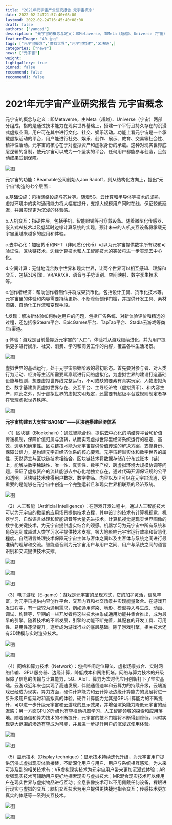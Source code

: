 ```yaml
---
title: "2021年元宇宙产业研究报告 元宇宙概念"
date: 2022-02-24T21:57:40+08:00
lastmod: 2022-02-24T16:45:40+08:00
draft: false
authors: ["yangsi"]
description: "元宇宙的概念与定义：即Metaverse，由Meta（超越）、Universe（宇宙）两部分组成，指的是通过技术能力在现实世界基础上，搭建一个平行且持久存在的沉浸式虚拟空间，用户可在其中进行文化、社交、娱乐活动。功能上看元宇宙是一个承载虚拟活动的平台，用户能进行社交、娱乐、创作、展示、教育、交易等社会性、精神性活动。元宇宙的核心在于对虚拟资产和虚拟身份的承载。这种对现实世界底层逻辑的复制，使元宇宙可以成为一个坚实的平台，任何用户都能参与创造，且劳动成果受到保障。"
featuredImage: "40.jpg"
tags: ["元宇宙概念","虚拟世界","元宇宙构建","区块链",]
categories: ["news"]
news: ["元宇宙"]
weight: 
lightgallery: true
pinned: false
recommend: false
recommend1: false
---
```


# 2021年元宇宙产业研究报告 元宇宙概念

元宇宙的概念与定义：即Metaverse，由Meta（超越）、Universe（宇宙）两部分组成，指的是通过技术能力在现实世界基础上，搭建一个平行且持久存在的沉浸式虚拟空间，用户可在其中进行文化、社交、娱乐活动。功能上看元宇宙是一个承载虚拟活动的平台，用户能进行社交、娱乐、创作、展示、教育、交易等社会性、精神性活动。元宇宙的核心在于对虚拟资产和虚拟身份的承载。这种对现实世界底层逻辑的复制，使元宇宙可以成为一个坚实的平台，任何用户都能参与创造，且劳动成果受到保障。

![图](https://pic2.zhimg.com/80/v2-3acce631605c48679918c00fce47eb19_720w.jpg)

元宇宙的功能：Beamable公司创始人Jon Radoff，则从结构化方向上，提出“元宇宙”构造的七个层面：

a.基础设施：包括网络设施与芯片等。随着5G、云计算和半导体等技术的成熟，虚拟环境中的实时通讯能力将大幅度提升，支撑大规模用户同时在线，保证较低延迟，并且实现更为沉浸的体验感。

b.人机交互：指硬件层，包括手机、智能眼镜等可穿戴设备。随着微型化传感器、嵌入式AI技术以及低延时边缘计算系统的实现，预计未来的人机交互设备将承载元宇宙里越来越多的应用和体验。

c.去中心化：加密货币和NFT（非同质化代币）可以为元宇宙提供数字所有权和可验证性，区块链技术、边缘计算技术和人工智能技术的突破将进一步实现去中心化。

d.空间计算：无缝地混合数字世界和现实世界，让两个世界可以相互感知、理解和交互，包括3D引擎、VR/AR/XR、语音与手势识别、空间映射、数字孪生技术等。

e.创作者经济：帮助创作者制作并将成果货币化，包括设计工具、货币化技术等。元宇宙里的体验和内容需要持续更新、不断降低创作门槛，并提供开发工具、素材商店、自动化工作流和变现手段。

f.发现：解决新体验如何触达用户的问题，包括广告系统、对新体验评价和精选的过程，还包括像Steam平台、EpicGames平台、TapTap平台、Stadia云游戏等商店/渠道。

g.体验：游戏是目前最靠近元宇宙的“入口”，体验将从游戏继续进化，并为用户提供更多进行娱乐、社交、消费、学习和商务工作的内容，覆盖各种生活场景。

![图](https://pic2.zhimg.com/80/v2-27477d555a0f04586e04007361344ed9_720w.jpg)

虚拟世界的基础运行，处于元宇宙原始阶段的最初形态。首先要对参与者、对人类行为活动、经济等生活所需要素禀赋进行网络虚拟化，为虚拟世界的建设打造基础设施与规则，想要虚拟世界线完整运行，不可或缺的要素有真实玩家、人物虚拟角色、数字基建负责虚拟世界存在、交互平台、主导经济物（虚拟货币）、和内容生产，除此之外，对于虚拟世界的虚拟文明规定，还需要有超级平台或规则制定者存在管理虚拟世界秩序。

![图](https://pic4.zhimg.com/80/v2-e042adde6b680aaa2c4b43cc0201bb9f_720w.jpg)

**元宇宙构建五大支柱“BAGND”——区块链搭建经济体系**

（1）区块链（Blockchain）：通过智能合约，提供去中心化的清结算平台和价值传递机制，保障价值归属与流转，从而实现虚拟世界里经济系统运行的稳定、高效、透明和确定性。区块链技术能为元宇宙提供价值传递的解决方案，支撑身份、保障公信力，是构建元宇宙经济体系的核心要素。元宇宙跨越实体和数字世界的属性，天然适宜与区块链技术相结合。区块链技术将数据存储在分布式账本（链）上，能解决数字稀缺性、唯一性、真实性、数字产权、跨虚拟环境大规模协调等问题，保证了虚拟资产的流转能够去中心化地独立存在，通过代码开源保证规的公平和透明。区块链技术使得用户数据、数字物品、内容以及IP可以在元宇宙流通，更重要的是能够在元宇宙中创造一个完整运转且和现实世界相联系的经济系统。

![图](https://pic3.zhimg.com/80/v2-94ee24fb33151da2cd578c5a4d4baea2_720w.jpg)

（2）人工智能（Artificial Intelligence）：在游戏开发过程中，通过人工智能技术可以为元宇宙的撒量的应用场景提供技术支撑，其中设计的技术有计算机视觉、机器学习、自然语言处理和智能语音等大量先进技术。计算机视觉是现实世界图像的数字化关键技术，为元宇宙提供虚实结合的观感。机器学习为元宇宙中所有系统和角色达到或超过人类学习水平提供技术支撑，极大地影响元宇宙运行效率和智慧化程度。自然语言处理技术保障元宇宙主体与客体之间以及主客体与系统之间进行最准确的理解和交流。智能语音则为元宇宙用户与用户之间、用户与系统之间的语言识别和交流提供技术支撑。

![图](https://pic4.zhimg.com/80/v2-22a7303c989ff4224b45a1f3417c95eb_720w.jpg)

![图](https://pic3.zhimg.com/80/v2-8edb459e4b43cf050f81d6a5e6d32eb6_720w.jpg)

![图](https://pic3.zhimg.com/80/v2-8728a23c326a2921b06436050c3ed3ee_720w.jpg)

（3）电子游戏（E-game）：游戏是元宇宙的呈现方式，它的加护灵活，信息丰富，为元宇宙提供内容创作平台，交互内容和社交场景并实现能量聚合。在游戏开发过程中，有一些较为通用需求，例如通用渲染、地形、模型导入与生成、动画、调试、构建等，早期的一些开发者将这些技术抽象成通用功能并集合推出，成为最早的引擎。随着技术的不断发展，引擎的功能不断完善，其配套的开发工具、可用性、易用性逐渐提升，逐步成为游戏行业的底层基础。除了游戏引擎，相关技术还有3D建模与实时渲染技术。

![图](https://pic4.zhimg.com/80/v2-7d00ea3b498596ead990112f684784ff_720w.jpg)

![图](https://pic4.zhimg.com/80/v2-4b793d82601044e52189cb8367826e8b_720w.jpg)

（4）网络和算力技术（Network）：包括空间定位算法、虚拟场景拟合、实时网络传输、GPU 服务器、边缘计算，降低成本和网络拥堵。网络与算力技术的升级保障了信息的传输与计算能力，5G、AIoT、算力为次时代应用创新打下了坚实基础。云游戏近年来也实现了高速发展，伴随通信速率和云算力的持续升级，云端游戏已经成为现实。算力方面，硬件计算能力和云计算及边缘计算能力的发展将进一步升级用户低延时和高拟真的体验。硬件计算能力尤其是GPU计算能力的不断提升，可以进一步升级元宇宙和云游戏的显示效果，并增强渲染能力降低元宇宙的延迟感；另一方面GPU的升级也有望推动机器学习、人工智能领域的探索和应用落地。随着通信和算力技术的不断提升，元宇宙的技术门槛将不断得到降低，同时实现更大范围的渗透有望成为可能，并且进一步提升用户的沉浸式使用体验。

![图](https://pic1.zhimg.com/80/v2-abf2ddf4bae1a7cd97a8c7c626ab524c_720w.jpg)

![图](https://pic2.zhimg.com/80/v2-085a43c4a465d8137dc25527ff736621_720w.jpg)

（5）显示技术（Display technique）：显示技术持续迭代升级，为元宇宙用户提供沉浸式虚拟现实体验接替，不断深化用户与用户、用户与系统相互感知。为未来可涉及到的相关技术有：VR虚拟现实技术为元宇宙用户带来更加沉浸式体验；AR增强现实技术可辅助用户更好地探索现实与虚拟技术；MR混合现实技术可以使用户在现实世界与虚拟物品进行互动；全息影像技术可以不用佩戴任何设备，裸眼进行现实与虚拟的交互；脑机交互技术为用户提供更快捷地指令交互；传感技术更加真实的体感等一系列交互技术。

![图](https://pic4.zhimg.com/80/v2-1cb5831f1c8d323304f4ddf1d6a569bf_720w.jpg)

![图](https://pic3.zhimg.com/80/v2-e11c86976c9ce4a87feff0927fa561a6_720w.jpg)

